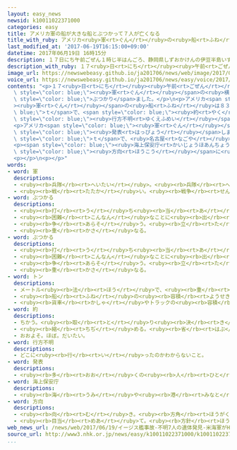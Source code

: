 ```yaml
---
layout: easy_news
newsid: k10011022371000
categories: easy
title: アメリカ軍の船が大きな船とぶつかって７人が亡くなる
title_with_ruby: アメリカ<ruby>軍<rt>ぐん</rt></ruby>の<ruby>船<rt>ふね</rt></ruby>が<ruby>大<rt>おお</rt></ruby>きな<ruby>船<rt>ふね</rt></ruby>とぶつかって７<ruby>人<rt>にん</rt></ruby>が<ruby>亡<rt>な</rt></ruby>くなる
last_modified_at: '2017-06-19T16:15:00+09:00'
datetime: 2017年06月19日 16時15分
description: １７日にち午前ごぜん１時じ半はんごろ、静岡県しずおかけんの伊豆半島いずはんとうから２０kmの海うみで、アメリカ軍ぐんの横須賀基地よこすかきちの船ふねと、荷物にもつを運はこんでいたフィリピンの大おおきな船ふねがぶつかりました。
description_with_ruby: １７<ruby>日<rt>にち</rt></ruby><ruby>午前<rt>ごぜん</rt></ruby>１<ruby>時<rt>じ</rt></ruby><ruby>半<rt>はん</rt></ruby>ごろ、<ruby>静岡県<rt>しずおかけん</rt></ruby>の<ruby>伊豆半島<rt>いずはんとう</rt></ruby>から２０kmの<ruby>海<rt>うみ</rt></ruby>で、アメリカ<ruby>軍<rt>ぐん</rt></ruby>の<ruby>横須賀基地<rt>よこすかきち</rt></ruby>の<ruby>船<rt>ふね</rt></ruby>と、<ruby>荷物<rt>にもつ</rt></ruby>を<ruby>運<rt>はこ</rt></ruby>んでいたフィリピンの<ruby>大<rt>おお</rt></ruby>きな<ruby>船<rt>ふね</rt></ruby>がぶつかりました。
image_url: https://newswebeasy.github.io/ja201706/news/web/image/2017/06/19/k10011022371000.jpg
voice_url: https://newswebeasy.github.io/ja201706/news/easy/voice/2017/06/19/k10011022371000.mp3
contents: "<p>１７<ruby>日<rt>にち</rt></ruby><ruby>午前<rt>ごぜん</rt></ruby>１<ruby>時<rt>じ</rt></ruby><ruby>半<rt>はん</rt></ruby>ごろ、<ruby>静岡県<rt>しずおかけん</rt></ruby>の<ruby>伊豆半島<rt>いずはんとう</rt></ruby>から２０kmの<ruby>海<rt>うみ</rt></ruby>で、アメリカ<span\
  \ style=\"color: blue;\"><ruby>軍<rt>ぐん</rt></ruby></span>の<ruby>横須賀基地<rt>よこすかきち</rt></ruby>の<ruby>船<rt>ふね</rt></ruby>と、<ruby>荷物<rt>にもつ</rt></ruby>を<ruby>運<rt>はこ</rt></ruby>んでいたフィリピンの<ruby>大<rt>おお</rt></ruby>きな<ruby>船<rt>ふね</rt></ruby>が<span\
  \ style=\"color: blue;\">ぶつかり</span>ました。</p>\n<p>アメリカ<span style=\"color: blue;\"\
  ><ruby>軍<rt>ぐん</rt></ruby></span>の<ruby>船<rt>ふね</rt></ruby>は８３００<span style=\"color:\
  \ blue;\">ｔ</span>で、<span style=\"color: blue;\"><ruby>約<rt>やく</rt></ruby></span>３００<ruby>人<rt>にん</rt></ruby>が<ruby>乗<rt>の</rt></ruby>っていました。<ruby>事故<rt>じこ</rt></ruby>で<ruby>船<rt>ふね</rt></ruby>の<ruby>右側<rt>みぎがわ</rt></ruby>がひどく<ruby>壊<rt>こわ</rt></ruby>れて、<ruby>船<rt>ふね</rt></ruby>の<ruby>中<rt>なか</rt></ruby>にたくさん<ruby>水<rt>みず</rt></ruby>が<ruby>入<rt>はい</rt></ruby>りました。３<ruby>人<rt>にん</rt></ruby>がけがをして、７<ruby>人<rt>にん</rt></ruby>が<span\
  \ style=\"color: blue;\"><ruby>行方不明<rt>ゆくえふめい</rt></ruby></span>になっていました。</p>\n\
  <p>アメリカ<span style=\"color: blue;\"><ruby>軍<rt>ぐん</rt></ruby></span>は１９<ruby>日<rt>にち</rt></ruby><ruby>朝<rt>あさ</rt></ruby>、<ruby>船<rt>ふね</rt></ruby>の<ruby>中<rt>なか</rt></ruby>で７<ruby>人<rt>にん</rt></ruby>が<ruby>亡<rt>な</rt></ruby>くなっているのを<ruby>見<rt>み</rt></ruby>つけたと<span\
  \ style=\"color: blue;\"><ruby>発表<rt>はっぴょう</rt></ruby></span>しました。</p>\n<p><ruby>荷物<rt>にもつ</rt></ruby>を<ruby>運<rt>はこ</rt></ruby>んでいた<ruby>船<rt>ふね</rt></ruby>は２<ruby>万<rt>まん</rt></ruby>９０００<span\
  \ style=\"color: blue;\">ｔ</span>で、<ruby>名古屋<rt>なごや</rt></ruby>から<ruby>東京<rt>とうきょう</rt></ruby>に<ruby>向<rt>む</rt></ruby>かっていました。<ruby>事故<rt>じこ</rt></ruby>で<ruby>船<rt>ふね</rt></ruby>の<ruby>左側<rt>ひだりがわ</rt></ruby>が<ruby>壊<rt>こわ</rt></ruby>れましたが、<ruby>港<rt>みなと</rt></ruby>まで<ruby>行<rt>い</rt></ruby>くことができました。</p>\n\
  <p><span style=\"color: blue;\"><ruby>海上保安庁<rt>かいじょうほあんちょう</rt></ruby></span>によると、<ruby>事故<rt>じこ</rt></ruby>があった<ruby>海<rt>うみ</rt></ruby>はたくさんの<ruby>船<rt>ふね</rt></ruby>がいろいろな<span\
  \ style=\"color: blue;\"><ruby>方向<rt>ほうこう</rt></ruby></span>に<ruby>進<rt>すす</rt></ruby>む<ruby>所<rt>ところ</rt></ruby>で、<ruby>今<rt>いま</rt></ruby>までにも<ruby>船<rt>ふね</rt></ruby>の<ruby>事故<rt>じこ</rt></ruby>がありました。</p>\n\
  <p></p>\n<p></p>"
words:
- word: 軍
  descriptions:
  - <ruby><rb>兵隊</rb><rt>へいたい</rt></ruby>。<ruby><rb>兵隊</rb><rt>へいたい</rt></ruby>の<ruby><rb>集</rb><rt>あつ</rt></ruby>まり。
  - <ruby><rb>戦</rb><rt>たたか</rt></ruby>い。<ruby><rb>戦争</rb><rt>せんそう</rt></ruby>。
- word: ぶつかる
  descriptions:
  - <ruby><rb>打</rb><rt>う</rt></ruby>ち<ruby><rb>当</rb><rt>あ</rt></ruby>たる。つき<ruby><rb>当</rb><rt>あ</rt></ruby>たる。
  - <ruby><rb>困難</rb><rt>こんなん</rt></ruby>なことに<ruby><rb>出</rb><rt>で</rt></ruby>あう。
  - <ruby><rb>争</rb><rt>あらそ</rt></ruby>う。<ruby><rb>立</rb><rt>た</rt></ruby>ち<ruby><rb>向</rb><rt>む</rt></ruby>かう。
  - <ruby><rb>重</rb><rt>かさ</rt></ruby>なる。
- word: ぶつかる
  descriptions:
  - <ruby><rb>打</rb><rt>う</rt></ruby>ち<ruby><rb>当</rb><rt>あ</rt></ruby>たる。つき<ruby><rb>当</rb><rt>あ</rt></ruby>たる。
  - <ruby><rb>困難</rb><rt>こんなん</rt></ruby>なことに<ruby><rb>出</rb><rt>で</rt></ruby>あう。
  - <ruby><rb>争</rb><rt>あらそ</rt></ruby>う。<ruby><rb>立</rb><rt>た</rt></ruby>ち<ruby><rb>向</rb><rt>む</rt></ruby>かう。
  - <ruby><rb>重</rb><rt>かさ</rt></ruby>なる。
- word: トン
  descriptions:
  - メートル<ruby><rb>法</rb><rt>ほう</rt></ruby>で、<ruby><rb>重</rb><rt>おも</rt></ruby>さの<ruby><rb>単位</rb><rt>たんい</rt></ruby>の<ruby><rb>一</rb><rt>ひと</rt></ruby>つ。１トンは、１０００キログラム。<ruby><rb>記号</rb><rt>きごう</rt></ruby>は「t」。
  - <ruby><rb>船</rb><rt>ふね</rt></ruby>の<ruby><rb>容積</rb><rt>ようせき</rt></ruby>の<ruby><rb>単位</rb><rt>たんい</rt></ruby>。
  - <ruby><rb>貨車</rb><rt>かしゃ</rt></ruby>やトラックの<ruby><rb>容積</rb><rt>ようせき</rt></ruby>の<ruby><rb>単位</rb><rt>たんい</rt></ruby>。
- word: 約
  descriptions:
  - ちかう。<ruby><rb>取</rb><rt>と</rt></ruby>り<ruby><rb>決</rb><rt>き</rt></ruby>める。
  - <ruby><rb>縮</rb><rt>ちぢ</rt></ruby>める。<ruby><rb>省</rb><rt>はぶ</rt></ruby>く。<ruby><rb>簡単</rb><rt>かんたん</rt></ruby>にする。
  - おおよそ。ほぼ。だいたい。
- word: 行方不明
  descriptions:
  - どこに<ruby><rb>行</rb><rt>い</rt></ruby>ったのかわからないこと。
- word: 発表
  descriptions:
  - <ruby><rb>多</rb><rt>おお</rt></ruby>くの<ruby><rb>人</rb><rt>ひと</rt></ruby>に<ruby><rb>広</rb><rt>ひろ</rt></ruby>く<ruby><rb>知</rb><rt>し</rt></ruby>らせること。
- word: 海上保安庁
  descriptions:
  - <ruby><rb>海</rb><rt>うみ</rt></ruby>や<ruby><rb>港</rb><rt>みなと</rt></ruby>で、<ruby><rb>船</rb><rt>ふね</rt></ruby>の<ruby><rb>安全</rb><rt>あんぜん</rt></ruby>を<ruby><rb>守</rb><rt>まも</rt></ruby>ったり、<ruby><rb>法</rb><rt>ほう</rt></ruby>に<ruby><rb>違反</rb><rt>いはん</rt></ruby>することを<ruby><rb>防</rb><rt>ふせ</rt></ruby>いだりする<ruby><rb>国</rb><rt>くに</rt></ruby>の<ruby><rb>役所</rb><rt>やくしょ</rt></ruby>。
- word: 方向
  descriptions:
  - <ruby><rb>向</rb><rt>む</rt></ruby>き。<ruby><rb>方角</rb><rt>ほうがく</rt></ruby>。
  - <ruby><rb>目当</rb><rt>めあ</rt></ruby>て。<ruby><rb>方針</rb><rt>ほうしん</rt></ruby>。
web_news_url: /news/web/2017/06/19/イージス艦事故-不明7人の遺体発見-米海軍がHPで公表/
source_url: http://www3.nhk.or.jp/news/easy/k10011022371000/k10011022371000.html
...
```

